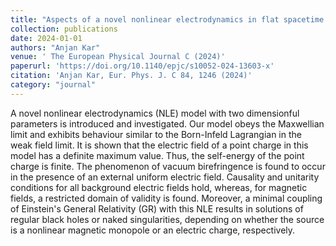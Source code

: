 ```yaml
---
title: "Aspects of a novel nonlinear electrodynamics in flat spacetime and in a gravity-coupled scenario"
collection: publications
date: 2024-01-01
authors: "Anjan Kar"
venue: ' The European Physical Journal C (2024)'
paperurl: 'https://doi.org/10.1140/epjc/s10052-024-13603-x'
citation: 'Anjan Kar, Eur. Phys. J. C 84, 1246 (2024)'
category: "journal"
---
```


A novel nonlinear electrodynamics (NLE) model with two dimensionful parameters is introduced and investigated. Our model obeys the Maxwellian limit and exhibits behaviour similar to the Born-Infeld Lagrangian in the weak field limit. It is shown that the electric field of a point charge in this model has a definite maximum value. Thus, the self-energy of the point charge is finite. The phenomenon of vacuum birefringence is found to occur in the presence of an external uniform electric field. Causality and unitarity conditions for all background electric fields hold, whereas, for magnetic fields, a restricted domain of validity is found. Moreover, a minimal coupling of Einstein's General Relativity (GR) with this NLE results in solutions of regular black holes or naked singularities, depending on whether the source is a nonlinear magnetic monopole or an electric charge, respectively. 
